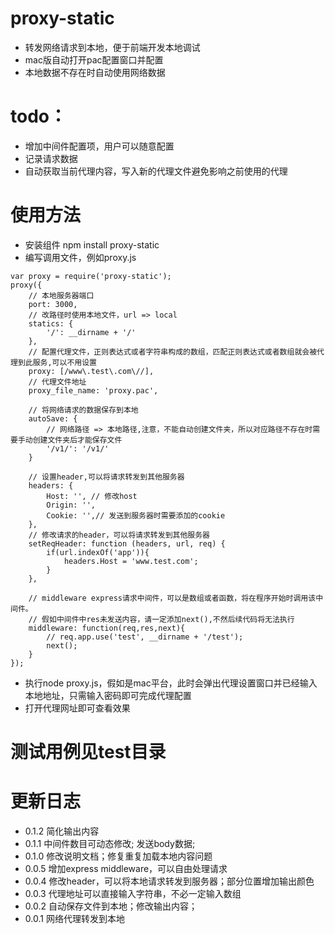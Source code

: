 # proxy-static
* 转发网络请求到本地，便于前端开发本地调试
* mac版自动打开pac配置窗口并配置
* 本地数据不存在时自动使用网络数据

# todo：
* 增加中间件配置项，用户可以随意配置
* 记录请求数据
* 自动获取当前代理内容，写入新的代理文件避免影响之前使用的代理

# 使用方法
* 安装组件 npm install proxy-static
* 编写调用文件，例如proxy.js
```
var proxy = require('proxy-static');
proxy({
    // 本地服务器端口
    port: 3000,
    // 改路径时使用本地文件，url => local
    statics: {
        '/': __dirname + '/'
    },
    // 配置代理文件，正则表达式或者字符串构成的数组，匹配正则表达式或者数组就会被代理到此服务,可以不用设置
    proxy: [/www\.test\.com\//],
    // 代理文件地址
    proxy_file_name: 'proxy.pac',

    // 将网络请求的数据保存到本地
    autoSave: {
        // 网络路径 => 本地路径,注意，不能自动创建文件夹，所以对应路径不存在时需要手动创建文件夹后才能保存文件
        '/v1/': '/v1/'
    }

    // 设置header,可以将请求转发到其他服务器
    headers: {
        Host: '', // 修改host
        Origin: '',
        Cookie: '',// 发送到服务器时需要添加的cookie
    },
    // 修改请求的header，可以将请求转发到其他服务器
    setReqHeader: function (headers, url, req) {
        if(url.indexOf('app')){
            headers.Host = 'www.test.com';
        }
    },

    // middleware express请求中间件，可以是数组或者函数，将在程序开始时调用该中间件。
    // 假如中间件中res未发送内容，请一定添加next(),不然后续代码将无法执行
    middleware: function(req,res,next){
        // req.app.use('test', __dirname + '/test');
        next();
    }
});
```
* 执行node proxy.js，假如是mac平台，此时会弹出代理设置窗口并已经输入本地地址，只需输入密码即可完成代理配置
* 打开代理网址即可查看效果


# 测试用例见test目录


# 更新日志
* 0.1.2 简化输出内容
* 0.1.1 中间件数目可动态修改; 发送body数据;
* 0.1.0 修改说明文档；修复重复加载本地内容问题
* 0.0.5 增加express middleware，可以自由处理请求
* 0.0.4 修改header，可以将本地请求转发到服务器；部分位置增加输出颜色
* 0.0.3 代理地址可以直接输入字符串，不必一定输入数组
* 0.0.2 自动保存文件到本地；修改输出内容；
* 0.0.1 网络代理转发到本地
